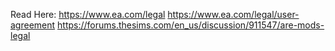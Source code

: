Read Here:
https://www.ea.com/legal
https://www.ea.com/legal/user-agreement
https://forums.thesims.com/en_us/discussion/911547/are-mods-legal
